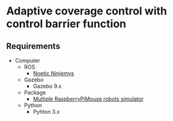 # Adaptive coverage control with control barrier function

## Requirements

- Computer
  - ROS
    - [Noetic Ninjemys](http://wiki.ros.org/noetic/Installation/Ubuntu)
  - Gazebo
    - Gazebo 9.x
  - Package
    - [Multiple RaspberryPiMouse robots simulator](https://github.com/keeratifts/Multiple-RaspberryPiMouse-robots-simulator.git)
  - Python
    - Pyhton 3.x
